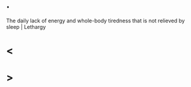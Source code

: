 # .

The daily lack of energy and whole-body tiredness that is not relieved by sleep | Lethargy

# <

# >
